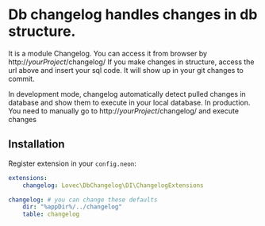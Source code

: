 # Db changelog handles changes in db structure.

It is a module Changelog. You can access it from browser by http://*yourProject*/changelog/
If you make changes in structure, access the url above and insert your sql code.
It will show up in your git changes to commit.

In development mode, changelog automatically detect pulled changes in database and show them to execute in
your local database.
In production. You need to manually go to http://*yourProject*/changelog/ and execute changes


## Installation

Register extension in your `config.neon`:

```yaml
extensions:
	changelog: Lovec\DbChangelog\DI\ChangelogExtensions

changelog: # you can change these defaults
    dir: "%appDir%/../changelog"
    table: changelog
```

